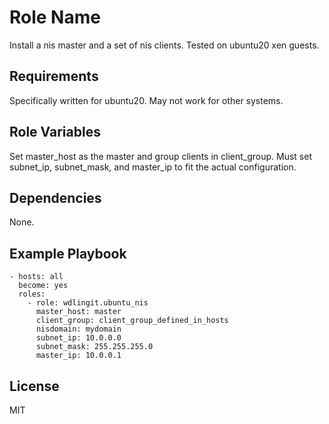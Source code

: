Role Name
=========

Install a nis master and a set of nis clients. Tested on ubuntu20 xen guests.

Requirements
------------

Specifically written for ubuntu20. May not work for other systems.

Role Variables
--------------

Set master_host as the master and group clients in client_group. Must set subnet_ip, subnet_mask, and master_ip to fit the actual configuration.

Dependencies
------------

None. 

Example Playbook
----------------

    - hosts: all
      become: yes
      roles:
        - role: wdlingit.ubuntu_nis
          master_host: master
          client_group: client_group_defined_in_hosts
          nisdomain: mydomain
          subnet_ip: 10.0.0.0
          subnet_mask: 255.255.255.0
          master_ip: 10.0.0.1

License
-------

MIT
